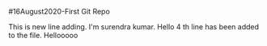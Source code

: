 #16August2020-First Git Repo

This is new line adding. I'm surendra kumar.
Hello 4 th line has been added to the file.
Hellooooo
